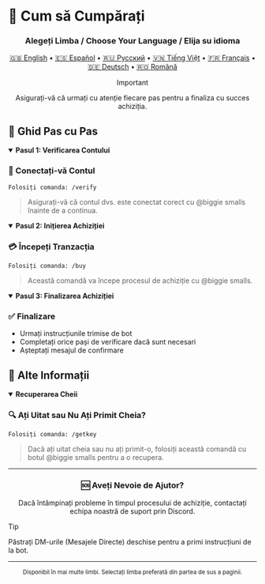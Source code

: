 # 🛒 Cum să Cumpărați

<div align="center">
  
  <h3>Alegeți Limba / Choose Your Language / Elija su idioma</h3>
  
  <a href="README2.md">🇬🇧 English</a> •
  <a href="README2.es.md">🇪🇸 Español</a> •
  <a href="README2.ru.md">🇷🇺 Русский</a> •
  <a href="README2.vn.md">🇻🇳 Tiếng Việt</a> •
  <a href="README2.fr.md">🇫🇷 Français</a> •
  <a href="README2.de.md">🇩🇪 Deutsch</a> •
  <a href="README2.ro.md">🇷🇴 Română</a>
  
  > [!IMPORTANT]
  > Asigurați-vă că urmați cu atenție fiecare pas pentru a finaliza cu succes achiziția.

</div>

## 📝 Ghid Pas cu Pas

<details open>
<summary><b>Pasul 1: Verificarea Contului</b></summary>

### 🔐 Conectați-vă Contul
```
Folosiți comanda: /verify
```
> Asigurați-vă că contul dvs. este conectat corect cu @biggie smalls înainte de a continua.

</details>

<details open>
<summary><b>Pasul 2: Inițierea Achiziției</b></summary>

### 💳 Începeți Tranzacția
```
Folosiți comanda: /buy
```
> Această comandă va începe procesul de achiziție cu @biggie smalls.

</details>

<details open>
<summary><b>Pasul 3: Finalizarea Achiziției</b></summary>

### ✅ Finalizare
- Urmați instrucțiunile trimise de bot
- Completați orice pași de verificare dacă sunt necesari
- Așteptați mesajul de confirmare

</details>

## 🔑 Alte Informații

<details open>
<summary><b>Recuperarea Cheii</b></summary>

### 🔍 Ați Uitat sau Nu Ați Primit Cheia?
```
Folosiți comanda: /getkey
```
> Dacă ați uitat cheia sau nu ați primit-o, folosiți această comandă cu botul @biggie smalls pentru a o recupera.

</details>

---

<div align="center">

### 🆘 Aveți Nevoie de Ajutor?
Dacă întâmpinați probleme în timpul procesului de achiziție,
contactați echipa noastră de suport prin Discord.

</div>

> [!TIP]
> Păstrați DM-urile (Mesajele Directe) deschise pentru a primi instrucțiuni de la bot.

---

<div align="center">
  <sub>Disponibil în mai multe limbi. Selectați limba preferată din partea de sus a paginii.</sub>
</div> 